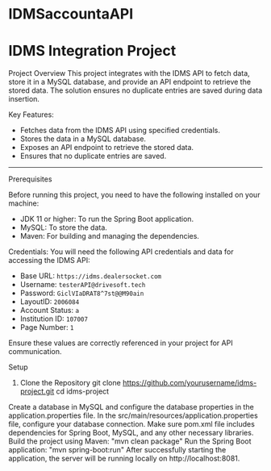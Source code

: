 # IDMSaccountaAPI
# IDMS Integration Project

Project Overview
This project integrates with the IDMS API to fetch data, store it in a MySQL database, and provide an API endpoint to retrieve the stored data. The solution ensures no duplicate entries are saved during data insertion.

Key Features:
- Fetches data from the IDMS API using specified credentials.
- Stores the data in a MySQL database.
- Exposes an API endpoint to retrieve the stored data.
- Ensures that no duplicate entries are saved.

---

Prerequisites

Before running this project, you need to have the following installed on your machine:

- JDK 11 or higher: To run the Spring Boot application.
- MySQL: To store the data.
- Maven: For building and managing the dependencies.

Credentials:
You will need the following API credentials and data for accessing the IDMS API:
- Base URL: `https://idms.dealersocket.com`
- Username: `testerAPI@drivesoft.tech`
- Password: `GiclVIaDRAT8^7st@@M90ain`
- LayoutID: `2006084`
- Account Status: `a`
- Institution ID: `107007`
- Page Number: `1`

Ensure these values are correctly referenced in your project for API communication.

Setup
1. Clone the Repository
git clone https://github.com/yourusername/idms-project.git
cd idms-project

Create a database in MySQL and configure the database properties in the application.properties file.
In the src/main/resources/application.properties file, configure your database connection.
Make sure pom.xml file includes dependencies for Spring Boot, MySQL, and any other necessary libraries.
Build the project using Maven: "mvn clean package"
Run the Spring Boot application: "mvn spring-boot:run"
After successfully starting the application, the server will be running locally on http://localhost:8081.
